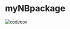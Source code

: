 # myNBpackage
 
[![codecov](https://codecov.io/github/codecov/example-r/branch/master/graphs/badge.svg)](https://codecov.io/github/codecov/example-r)
